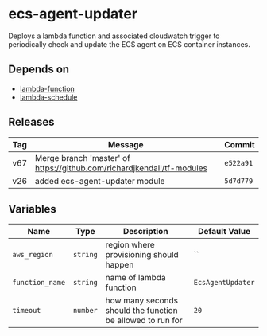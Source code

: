 ecs-agent-updater
======


Deploys a lambda function and associated cloudwatch trigger to periodically check and update the ECS agent on ECS container instances.

Depends on
------

* [lambda-function](../lambda-function/README.md)
* [lambda-schedule](../lambda-schedule/README.md)



Releases
------

|Tag | Message | Commit|
--- | --- | ---
v67 | Merge branch 'master' of https://github.com/richardjkendall/tf-modules | `e522a91`
v26 | added ecs-agent-updater module | `5d7d779`

Variables
------

|Name | Type | Description | Default Value|
--- | --- | --- | ---
`aws_region` | `string` | region where provisioning should happen | ``
`function_name` | `string` | name of lambda function | `EcsAgentUpdater`
`timeout` | `number` | how many seconds should the function be allowed to run for | `20`

